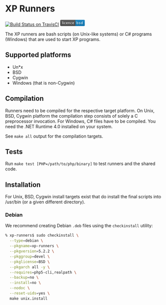 # XP Runners

[![Build Status on TravisCI](https://secure.travis-ci.org/xp-framework/xp-runners.png)](http://travis-ci.org/xp-framework/xp-runners)
[![BSD Licence](https://raw.githubusercontent.com/xp-framework/web/master/static/licence-bsd.png)](https://github.com/xp-framework/core/blob/master/LICENCE.md)

The XP runners are bash scripts (on Unix-like systems) or C# programs (Windows) that are used to start XP programs.

## Supported platforms

* Un*x
* BSD
* Cygwin
* Windows (that is non-Cygwin)

## Compilation

Runners need to be compiled for the respective target platform. On Unix, BSD, Cygwin platform the compilation step consists of solely a C preprocessor invocation. For Windows, C# files have to be compiled. You need the .NET Runtime 4.0 installed on your system.

See `make all` output for the compilation targets.

## Tests

Run `make test [PHP=/path/to/php/binary]` to test runners and the shared code.

## Installation

For Unix, BSD, Cygwin install targets exist that do install the final scripts into /usr/bin (or a given different directory).

### Debian

We recommend creating Debian `.deb` files using the `checkinstall` utility:

```sh
% xp-runners$ sudo checkinstall \
  --type=debian \
  --pkgname=xp-runners \
  --pkgversion=5.2.2 \
  --pkggroup=devel \
  --pkglicense=BSD \
  --pkgarch all -y \
  --requires=php5-cli,realpath \
  --backup=no \
  --install=no \
  --nodoc \
  --reset-uids=yes \
  make unix.install
```

